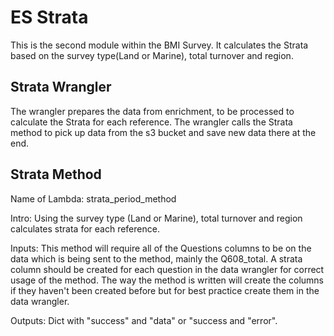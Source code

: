 # ES Strata
 This is the second module within the BMI Survey. It calculates the Strata based on the survey type(Land or Marine), total turnover and region.

## Strata Wrangler
The wrangler prepares the data from enrichment, to be processed to calculate the Strata for each reference.
The wrangler calls the Strata method to pick up data from the s3 bucket and save new data there at the end.

## Strata Method
Name of Lambda: strata_period_method

Intro: Using the survey type (Land or Marine), total turnover and region calculates strata for each reference.

Inputs: This method will require all of the Questions columns to be on the data which is being sent to the method, mainly the Q608_total. A strata column should be created for each question in the data wrangler for correct usage of the method. The way the method is written will create the columns if they haven't been created before but for best practice create them in the data wrangler.

Outputs: Dict with "success" and "data" or "success and "error".
